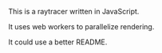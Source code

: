 This is a raytracer written in JavaScript.

It uses web workers to parallelize rendering.

It could use a better README.